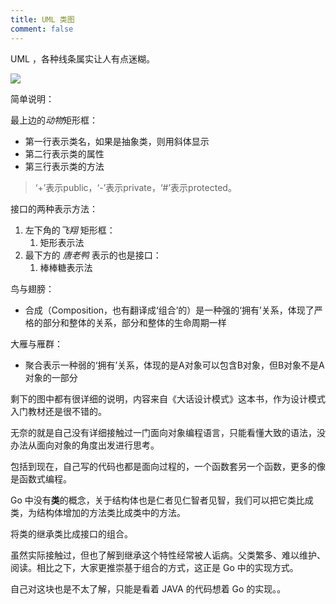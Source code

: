```yaml
---
title: UML 类图
comment: false
---
```




UML ，各种线条属实让人有点迷糊。

<!--more-->



![](https://s2.loli.net/2022/06/07/VAIjKL9sTeqMSwZ.png)

简单说明：

最上边的*动物*矩形框：

- 第一行表示类名，如果是抽象类，则用斜体显示
- 第二行表示类的属性
- 第三行表示类的方法

> ‘+’表示public，‘-’表示private，‘#’表示protected。



接口的两种表示方法：

1. 左下角的*飞翔* 矩形框：
   1. 矩形表示法
2. 最下方的 *唐老鸭* 表示的也是接口：
   1. 棒棒糖表示法



鸟与翅膀：

- 合成（Composition，也有翻译成‘组合’的）是一种强的‘拥有’关系，体现了严格的部分和整体的关系，部分和整体的生命周期一样



大雁与雁群：

- 聚合表示一种弱的‘拥有’关系，体现的是A对象可以包含B对象，但B对象不是A对象的一部分



剩下的图中都有很详细的说明，内容来自《大话设计模式》这本书，作为设计模式入门教材还是很不错的。



无奈的就是自己没有详细接触过一门面向对象编程语言，只能看懂大致的语法，没办法从面向对象的角度出发进行思考。



包括到现在，自己写的代码也都是面向过程的，一个函数套另一个函数，更多的像是函数式编程。



Go 中没有**类**的概念，关于结构体也是仁者见仁智者见智，我们可以把它类比成类，为结构体增加的方法类比成类中的方法。



将类的继承类比成接口的组合。



虽然实际接触过，但也了解到继承这个特性经常被人诟病。父类繁多、难以维护、阅读。相比之下，大家更推崇基于组合的方式，这正是 Go 中的实现方式。



自己对这块也是不太了解，只能是看着 JAVA 的代码想着 Go 的实现。。